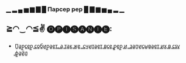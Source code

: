 ### ▁ ▂ ▄ ▅ ▆ ▇ █ Парсер pep █ ▇ ▆ ▅ ▄ ▂ ▁

## ≧◠‿◠≦✌ 🅞🅟🅘🅢🅐🅝🅘🅔: 
  - П̳а̳р̳с̳е̳р̳ ̳с̳о̳б̳и̳р̳а̳е̳т̳,̳ ̳a̳ ̳т̳а̳к̳ ̳ж̳е̳ ̳ ̳с̳ч̳и̳т̳а̳е̳т̳ ̳в̳с̳е̳ ̳p̳e̳p̳ ̳и̳ ̳ ̳з̳а̳п̳и̳с̳ы̳в̳а̳е̳т̳ ̳и̳х̳ ̳в̳ ̳c̳s̳v̳ ̳ф̳а̳й̳л̳